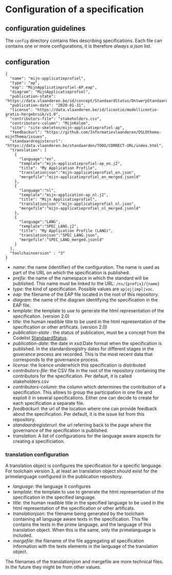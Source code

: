 # Configuration of a specification

## configuration guidelines

The `config` directory contains files describing specifications.
Each file can contains one or more configurations, it is therefore *always a json list*.

##  configuration 

```
{
  "name": "mijn-applicatieprofiel",
  "type": "ap",
  "eap": "MijnApplicatieprofiel-AP.eap",
  "diagram": "MijnApplicatieprofiel",
  "publication-state": "https://data.vlaanderen.be/id/concept/StandaardStatus/OntwerpStandaard",
  "publication-date": "2020-01-31",
  "license": "https://data.vlaanderen.be/id/licentie/modellicentie-gratis-hergebruik/v1.0",
  "contributors-file": "stakeholders.csv",
  "contributors-column": "MijnKolom",
  "site": "site-skeleton/mijn-applicatieprofiel-ap",
  "feedbackurl": "https://github.com/Informatievlaanderen/OSLOthema-mijnThema/issues",
  "standaardregisterurl": "https://data.vlaanderen.be/standaarden/TODO/CORRECT-URL/index.html",
  "translation": [
    {
      "language":"en",
      "template":"mijn-applicatieprofiel-ap_en.j2",
      "title": "My Application Profile",
      "translationjson":"mijn-applicatieprofiel_en.json",
      "mergefile":"mijn-applicatieprofiel_en_merged.jsonld"
    },
    {
      "language":"nl",
      "template":"mijn-application-ap_nl.j2",
      "title": "Mijn Applicatieprofiel",
      "translationjson":"mijn-applicatieprofiel_nl.json",
      "mergefile":"mijn-applicatieprofiel_nl_merged.jsonld"
    },
    {
      "language":"LANG",
      "template":"SPEC_LANG.j2",
      "title": "My Application Profile (LANG)",
      "translationjson":"SPEC_LANG.json",
      "mergefile":"SPEC_LANG_merged.jsonld"
    }
  ],
  "toolchainversion" : "3"
}
```

- *name*: the name (identifier) of the configuration. The name is used as part of the URL on which the specification is published.
- *prefix*: the name of the namespace in which the standard will be published. This name must be linked to the URL: `/ns/{prefix}/{name}`
- *type*: the kind of specification. Possible values are `ap|oj|impl|voc`.
- *eap*: the filename of the EAP file located in the root of this repository.
- *diagram*: the name of the diagram identifying the specification in the EAP file.
- *template*: the template to use to generate the html representation of the specification. (version 2.0)
- *title*:  the human readible title to be used in the html representation of the specification or other artificats. (version 2.0)
- *publication-state* :  the status of publication, must be a concept from the Codelist [StandaardStatus](https://data.vlaanderen.be/id/conceptscheme/StandaardStatus).
- *publication-date*: the date in xsd:Date format when the specification is published. In the standardsregistry dates for different stages in the goverance process are recorded. This is the most recent data that corresponds to the governance process.
- *license*: the licence underwhich this specification is distributed
- *contributors-file*: the CSV file in the root of the repository containing the contributors for the specification. Per default, it is called stakeholders.csv
- *contributors-column*: the column which determines the contribution of a specification. This allows to group the participation in one file and exploit it in several specifications. Either one can decide to create for each specification a separate file.
- *feedbackurl*: the url of the location where one can provide feedback about the specification. Per default, it is the issue list from this repository.
- *standaardregisterurl*: the url referring back to the page where the governance of the specification is published. 
- *translation*: A list of configurations for the language aware aspects for creating a specificiation.

### translation configuration
A translation object is configures the specification for a specific language. For toolchain version 3, at least an translation object should exist for the primelanguage  configured in the publication repository.

- *language*: the language it configures
- *template*: the template to use to generate the html representation of the specification in the specified language. 
- *title*:  the human readible title in the specified language to be used in the html representation of the specification or other artificats. 
- *translationjson*: the filename being generated by the toolchain containing all language aware texts in the specification. This file contains the texts in the prime language, and the language of this translation object. When this is the same, only the primelanguage is included.
- *mergefile*: the filename of the file aggregating all specification information with the texts elements in the language of the translation object.

The filenames of the translationjson and mergefile are more technical files. 
In the future they might be from other values.





